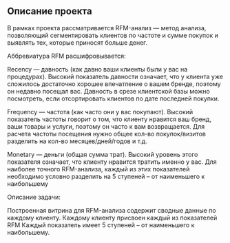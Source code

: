 ## **Описание проекта**

В рамках проекта рассматривается RFM-анализ — метод анализа, позволяющий сегментировать клиентов по частоте и сумме покупок и выявлять тех, которые приносят больше денег.

Аббревиатура RFM расшифровывается:

Recency — давность (как давно ваши клиенты были у вас на процедурах). Высокий показатель давности означает, что у клиента уже сложилось достаточно хорошее впечатление о вашем бренде, поэтому он недавно посещал вас. Давность в срезе клиентской базы можно посмотреть, если отсортировать клиентов по дате последней покупки.

Frequency — частота (как часто они у вас покупают). Высокий показатель частоты говорит о том, что клиенту нравится ваш бренд, ваши товары и услуги, поэтому он часто к вам возвращается. Для расчета частоты посещения нужно общее кол-во покупок/визитов разделить на кол-во месяцев/дней/годов и т.д.

Monetary — деньги (общая сумма трат). Высокий уровень этого показателя означает, что клиенту нравится тратить именно у вас.
Для наиболее точного RFM-анализа, каждый из этих показателей необходимо условно разделить на 5 ступеней – от наименьшего к наибольшему

Описание задачи:

Построенная витрина для RFM-анализа содержит 
сводные данные по каждому клиенту.
Каждому клиенту присвоен каждый из показателей RFM 
Каждый показатель имеет 5 ступеней – от наименьшего к наибольшему.